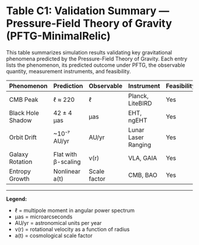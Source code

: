 # Table C1: Validation Summary — Pressure-Field Theory of Gravity (PFTG-MinimalRelic)

This table summarizes simulation results validating key gravitational phenomena predicted by the Pressure-Field Theory of Gravity. Each entry lists the phenomenon, its predicted outcome under PFTG, the observable quantity, measurement instruments, and feasibility.

| **Phenomenon**     | **Prediction**        | **Observable**     | **Instrument**         | **Feasibility** |
|--------------------|------------------------|---------------------|-------------------------|-----------------|
| CMB Peak           | ℓ ≈ 220                | ℓ                   | Planck, LiteBIRD        | Yes             |
| Black Hole Shadow  | 42 ± 4 μas             | μas                 | EHT, ngEHT              | Yes             |
| Orbit Drift        | ~10⁻⁷ AU/yr            | AU/yr               | Lunar Laser Ranging     | Yes             |
| Galaxy Rotation    | Flat with β-scaling    | v(r)                | VLA, GAIA               | Yes             |
| Entropy Growth     | Nonlinear a(t)         | Scale factor        | CMB, BAO                | Yes             |

---

**Legend:**
- ℓ = multipole moment in angular power spectrum  
- μas = microarcseconds  
- AU/yr = astronomical units per year  
- v(r) = rotational velocity as a function of radius  
- a(t) = cosmological scale factor
